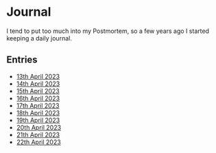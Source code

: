 # Journal

I tend to put too much into my Postmortem, so a few years ago I started keeping
a daily journal.

## Entries

* [13th April 2023](./2023-04-13.md)
* [14th April 2023](./2023-04-14.md)
* [15th April 2023](./2023-04-15.md)
* [16th April 2023](./2023-04-16.md)
* [17th April 2023](./2023-04-17.md)
* [18th April 2023](./2023-04-18.md)
* [19th April 2023](./2023-04-19.md)
* [20th April 2023](./2023-04-20.md)
* [21th April 2023](./2023-04-21.md)
* [22th April 2023](./2023-04-22.md)
